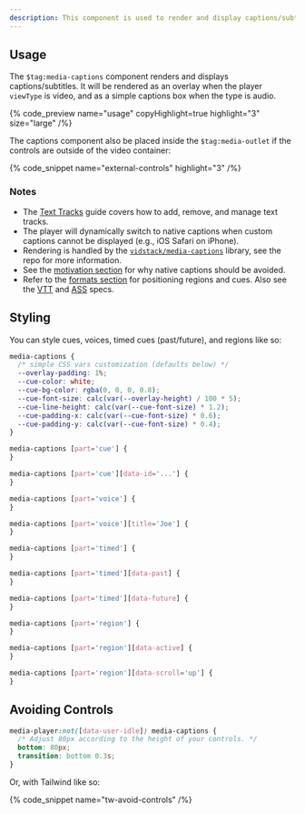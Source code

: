 ```yaml
---
description: This component is used to render and display captions/subtitles.
---
```


## Usage

The `$tag:media-captions` component renders and displays captions/subtitles. It will be rendered
as an overlay when the player `viewType` is video, and as a simple captions box when the
type is audio.

{% code_preview name="usage" copyHighlight=true highlight="3" size="large" /%}

The captions component also be placed inside the `$tag:media-outlet` if the controls are outside
of the video container:

{% code_snippet name="external-controls" highlight="3" /%}

### Notes

- The [Text Tracks](/docs/player/core-concepts/text-tracks) guide covers how to add, remove, and
  manage text tracks.
- The player will dynamically switch to native captions when custom captions cannot be
  displayed (e.g., iOS Safari on iPhone).
- Rendering is handled by the [`vidstack/media-captions`](https://github.com/vidstack/media-captions)
  library, see the repo for more information.
- See the [motivation section](https://github.com/vidstack/media-captions#motivation) for why native
  captions should be avoided.
- Refer to the [formats section](https://github.com/vidstack/media-captions#vtt) for positioning
  regions and cues. Also see the [VTT](https://developer.mozilla.org/en-US/docs/Web/API/WebVTT_API)
  and [ASS](https://fileformats.fandom.com/wiki/SubStation_Alpha) specs.

## Styling

You can style cues, voices, timed cues (past/future), and regions like so:

```css
media-captions {
  /* simple CSS vars customization (defaults below) */
  --overlay-padding: 1%;
  --cue-color: white;
  --cue-bg-color: rgba(0, 0, 0, 0.8);
  --cue-font-size: calc(var(--overlay-height) / 100 * 5);
  --cue-line-height: calc(var(--cue-font-size) * 1.2);
  --cue-padding-x: calc(var(--cue-font-size) * 0.6);
  --cue-padding-y: calc(var(--cue-font-size) * 0.4);
}

media-captions [part='cue'] {
}

media-captions [part='cue'][data-id='...'] {
}

media-captions [part='voice'] {
}

media-captions [part='voice'][title='Joe'] {
}

media-captions [part='timed'] {
}

media-captions [part='timed'][data-past] {
}

media-captions [part='timed'][data-future] {
}

media-captions [part='region'] {
}

media-captions [part='region'][data-active] {
}

media-captions [part='region'][data-scroll='up'] {
}
```

## Avoiding Controls

```css
media-player:not([data-user-idle]) media-captions {
  /* Adjust 80px according to the height of your controls. */
  bottom: 80px;
  transition: bottom 0.3s;
}
```

Or, with Tailwind like so:

{% code_snippet name="tw-avoid-controls" /%}
